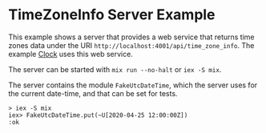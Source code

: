 # TimeZoneInfo Server Example

This example shows a server that provides a web service that returns time zones
data under the URI `http://localhost:4001/api/time_zone_info`. The example
[Clock](../../examples/clock) uses this web service.

The server can be started with `mix run --no-halt` or `iex -S mix`.

The server contains the module `FakeUtcDateTime`, which the server uses for the
current date-time, and that can be set for tests.

```
> iex -S mix
iex> FakeUtcDateTime.put(~U[2020-04-25 12:00:00Z])
:ok
```
